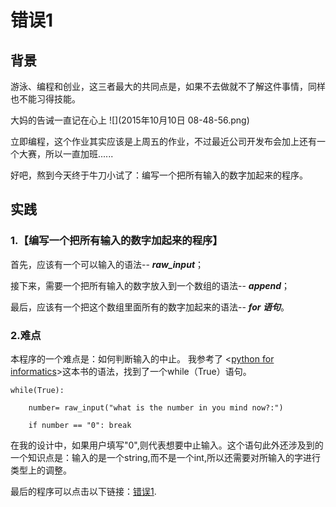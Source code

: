 # 错误1


## 背景


游泳、编程和创业，这三者最大的共同点是，如果不去做就不了解这件事情，同样也不能习得技能。

大妈的告诫一直记在心上
![](2015年10月10日 08-48-56.png)

立即编程，这个作业其实应该是上周五的作业，不过最近公司开发布会加上还有一个大赛，所以一直加班......

好吧，熬到今天终于牛刀小试了：编写一个把所有输入的数字加起来的程序。


## 实践


### 1.【编写一个把所有输入的数字加起来的程序】

首先，应该有一个可以输入的语法-- ***raw_input***；

接下来，需要一个把所有输入的数字放入到一个数组的语法-- ***append***；

最后，应该有一个把这个数组里面所有的数字加起来的语法-- ***for 语句***。



### 2.难点
本程序的一个难点是：如何判断输入的中止。
我参考了 <[python for informatics](http://www.pythonlearn.com/book.php)>这本书的语法，找到了一个while（True）语句。

    while(True):
    
        number= raw_input("what is the number in you mind now?:")
    
        if number == "0": break


在我的设计中，如果用户填写"0",则代表想要中止输入。这个语句此外还涉及到的一个知识点是：输入的是一个string,而不是一个int,所以还需要对所输入的字进行类型上的调整。


最后的程序可以点击以下链接：[错误1](https://github.com/jameszhou89/OMOOC2py/blob/OMOOC2py/_src/om2py0w/0wex0/main.py).








